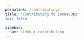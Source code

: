 ```yaml
---
permalink: /contributing/
title: "Contributing to IamDevOps"
toc: false

sidebar:
  nav: sidebar-contributing
---
```


<!-- :+1::tada: Thanks for taking the time to contribute! :tada::+1:

The sidebar lists a set of guidelines for contributing by either sponsoring, posting articles, making great events or making community projects for the VSec community. These are however just guidelines, not rules for the community (only for sponsors) so use your best judgment and feel free to propose changes to this document. Please refer to the sidebar menu for further detailed information.

# Valuable Community Contributors

**[Dominykas Vaitkus](https://vsec.dk/members/#dominykas-vaitkus-dominykas)**  
For creating the intro videos for the [David & Friends](https://vsec.dk/vsec-presents-david-and-friends/) CTI series on VSec/YouTube.  

**[Thor Kristiansen](https://vsec.dk/moderators/#thor-kristiansen-shiv4x6c)**  
For supporting/boosting the VSec Discord server since 2020.  

**[Kim Schulz](https://vsec.dk/members/#kim-schulz-kimschulz)**  
For supporting/boosting the VSec Discord server since 2020.  

**[Freddy Murre](https://vsec.dk/members/#freddy-murre-furdy)**  
For supporting/boosting the VSec Discord server since 2020.  

**[Anders Høgedal Kortsen](https://vsec.dk/members/#anders-h%C3%B8gedal-kortsen-anderskortsen)**  
For supporting/boosting the VSec Discord server since 2021.  

# Speakers contributing to VSec events
**[David Clayton](https://twitter.com/DCSecuritydk)**   -->
